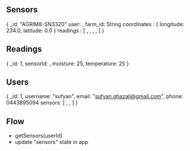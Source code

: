 ## Sensors

{
\_id: "AGRIM8-SN3320"
user: <UserId>,
farm_id: String
coordinates : {
longitude: 234.0,
latitude: 0.0
}
readings : [
<Reading1>,
<Reading2>,
<Reading3>,
<Reading4>,
]
}

## Readings

{
\_id: 1,
sensorId: <SensorId>,
moisture: 25,
temperature: 25
}

## Users

{
\_id: 1,
username: "sufyan",
email: "sufyan.ghazali@gmail.com",
phone: 0443895094
sensors: [
<SensorId>,
<SensorId>,
<SensorId>
]
}

## Flow

- getSensors(userId)
- update "sensors" state in app
